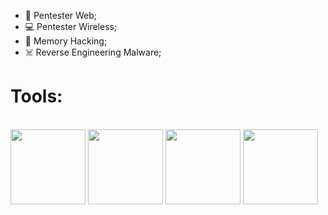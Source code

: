 - 🏴 Pentester Web;
- 💻 Pentester Wireless;
- 🔎 Memory Hacking;
- ☠️ Reverse Engineering Malware;
  
<h1>Tools:</h1>

<div style="display: inline_block"><br>
<img align="center" height="120" width="120" src="https://cdn.jsdelivr.net/gh/devicons/devicon/icons/cplusplus/cplusplus-original.svg" />
<img align="center" height="120" width="120" src="https://cdn.jsdelivr.net/gh/devicons/devicon/icons/csharp/csharp-original.svg">
<img align="center" height="120" width="120" src="https://cdn.jsdelivr.net/gh/devicons/devicon/icons/python/python-original.svg" />
<img align="center" height="120" width="120" src="https://cdn.jsdelivr.net/gh/devicons/devicon/icons/php/php-original.svg" />
</div>
